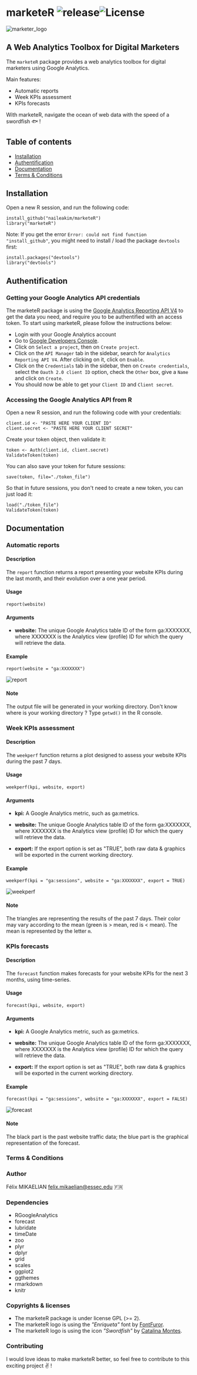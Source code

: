 # marketeR ![release](https://img.shields.io/badge/release-v0.5-blue.svg)![License](http://img.shields.io/badge/license-GPL%20%28%3E=%202%29-brightgreen.svg?style=flat)

![marketer_logo](img/marketer_logo.png)

## A Web Analytics Toolbox for Digital Marketers

The `marketeR` package provides a web analytics toolbox for digital marketers using Google Analytics.

Main features:

* Automatic reports
* Week KPIs assessment
* KPIs forecasts

With marketeR, navigate the ocean of web data with the speed of a swordfish :fish: !

## Table of contents

* [Installation](#installation)
* [Authentification](#authentification)
* [Documentation](#documentation)
* [Terms & Conditions](#terms--conditions)

## Installation

Open a new R session, and run the following code:

```
install_github("naileakim/marketeR")
library("marketeR")
```

Note: If you get the error `Error: could not find function "install_github"`, you might need to install / load the package `devtools` first:

```
install.packages("devtools")
library("devtools")
```

## Authentification

### Getting your Google Analytics API credentials

The marketeR package is using the [Google Analytics Reporting API V4](https://developers.google.com/analytics/devguides/reporting/core/v4/) to get the data you need, and require you to be authentified with an access token. To start using marketeR, please follow the instructions below:

- Login with your Google Analytics account
- Go to [Google Developers Console](https://console.developers.google.com/project).
- Click on `Select a project`, then on `Create project`.
- Click on the `API Manager` tab in the sidebar, search for `Analytics Reporting API V4`. After clicking on it, click on `Enable`.
- Click on the `Credentials` tab in the sidebar,  then on `Create credentials`, select  the `Oauth 2.0 client ID` option, check the `Other` box, give a `Name` and click on `Create`.
- You should now be able to get your `Client ID` and `Client secret`.

### Accessing the Google Analytics API from R

Open a new R session, and run the following code with your credentials:

```
client.id <- "PASTE HERE YOUR CLIENT ID"
client.secret <- "PASTE HERE YOUR CLIENT SECRET"
```

Create your token object, then validate it:

```
token <- Auth(client.id, client.secret)
ValidateToken(token)
```

You can also save your token for future sessions:

```
save(token, file="./token_file")
```

So that in future sessions, you don't need to create a new token, you can just load it:

```
load("./token_file")
ValidateToken(token)
```

## Documentation

### Automatic reports

#### Description

The `report` function returns a report presenting your website KPIs during the last month, and their evolution over a one year period.

#### Usage

```
report(website)
```

#### Arguments

* **website:** The unique Google Analytics table ID of the form ga:XXXXXXX, where XXXXXXX is the Analytics view (profile) ID for which the query will retrieve the data.

#### Example

```
report(website = "ga:XXXXXXX")
```
![report](img/report.png)

#### Note

The output file will be generated in your working directory. Don't know where is your working directory ? Type `getwd()` in the R console.

### Week KPIs assessment

#### Description

The `weekperf` function returns a plot designed to assess your website KPIs during the past 7 days.

#### Usage

```
weekperf(kpi, website, export)
```

#### Arguments

* **kpi:** A Google Analytics metric, such as ga:metrics.
* **website:** The unique Google Analytics table ID of the form ga:XXXXXXX, where XXXXXXX is the Analytics view (profile) ID for which the query will retrieve the data.
* **export:** If the export option is set as "TRUE", both raw data & graphics will be exported in the current working directory.

#### Example

```
weekperf(kpi = "ga:sessions", website = "ga:XXXXXXX", export = TRUE)
```

![weekperf](img/weekperf.png)

#### Note

The triangles are representing the results of the past 7 days. Their color may vary according to the mean (green is > mean, red is < mean). The mean is represented by the letter `m`.

### KPIs forecasts

#### Description

The `forecast` function makes forecasts for your website KPIs for the next 3 months, using time-series.

#### Usage

```
forecast(kpi, website, export)
```

#### Arguments
* **kpi:** A Google Analytics metric, such as ga:metrics.
* **website:** The unique Google Analytics table ID of the form ga:XXXXXXX, where XXXXXXX is the Analytics view (profile) ID for which the query will retrieve the data.
* **export:** If the export option is set as "TRUE", both raw data & graphics will be exported in the current working directory.

#### Example

```
forecast(kpi = "ga:sessions", website = "ga:XXXXXXX", export = FALSE)
```

![forecast](img/forecast.png)

#### Note

The black part is the past website traffic data; the blue part is the graphical representation of the forecast.

### Terms & Conditions

### Author

Félix MIKAELIAN <felix.mikaelian@essec.edu> :fr:

### Dependencies

* RGoogleAnalytics
* forecast
* lubridate
* timeDate
* zoo
* plyr
* dplyr
* grid
* scales
* ggplot2
* ggthemes
* rmarkdown
* knitr

### Copyrights & licenses

* The marketeR package is under license GPL (>= 2).
* The marketeR logo is using the *"Enriqueta"* font by [FontFuror](http://www.fontfuror.com/).
* The marketeR logo is using the icon *"Swordfish"* by [Catalina Montes](http://www.pezglobo.cl/).

### Contributing

I would love ideas to make marketeR better, so feel free to contribute to this exciting project :v: !
